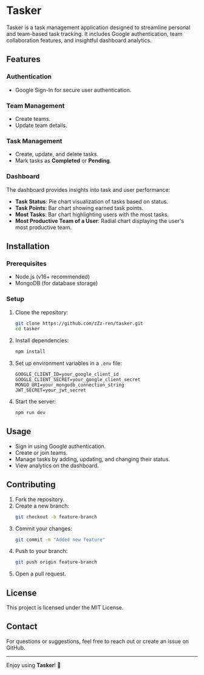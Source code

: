 # Tasker

Tasker is a task management application designed to streamline personal and team-based task tracking. It includes Google authentication, team collaboration features, and insightful dashboard analytics.

## Features

### Authentication

- Google Sign-In for secure user authentication.

### Team Management

- Create teams.
- Update team details.

### Task Management

- Create, update, and delete tasks.
- Mark tasks as **Completed** or **Pending**.

### Dashboard

The dashboard provides insights into task and user performance:

- **Task Status**: Pie chart visualization of tasks based on status.
- **Task Points**: Bar chart showing earned task points.
- **Most Tasks**: Bar chart highlighting users with the most tasks.
- **Most Productive Team of a User**: Radial chart displaying the user's most productive team.

## Installation

### Prerequisites

- Node.js (v16+ recommended)
- MongoDB (for database storage)

### Setup

1. Clone the repository:
   ```sh
   git clone https://github.com/zZz-ren/tasker.git
   cd tasker
   ```
2. Install dependencies:
   ```sh
   npm install
   ```
3. Set up environment variables in a `.env` file:
   ```env
   GOOGLE_CLIENT_ID=your_google_client_id
   GOOGLE_CLIENT_SECRET=your_google_client_secret
   MONGO_URI=your_mongodb_connection_string
   JWT_SECRET=your_jwt_secret
   ```
4. Start the server:
   ```sh
   npm run dev
   ```

## Usage

- Sign in using Google authentication.
- Create or join teams.
- Manage tasks by adding, updating, and changing their status.
- View analytics on the dashboard.

## Contributing

1. Fork the repository.
2. Create a new branch:
   ```sh
   git checkout -b feature-branch
   ```
3. Commit your changes:
   ```sh
   git commit -m "Added new feature"
   ```
4. Push to your branch:
   ```sh
   git push origin feature-branch
   ```
5. Open a pull request.

## License

This project is licensed under the MIT License.

## Contact

For questions or suggestions, feel free to reach out or create an issue on GitHub.

---

Enjoy using **Tasker**! 🚀
